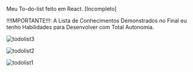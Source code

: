 Meu To-do-list feito em React. [Incompleto]

!!!IMPORTANTE!!!: A Lista de Conhecimentos Demonstrados no Final eu tenho Habilidades para Desenvolver com Total Autonomia.

![todolist3](https://user-images.githubusercontent.com/78752003/181660393-101b5b28-0f3d-41c7-a752-f37d0222487f.jpg)

![todolist2](https://user-images.githubusercontent.com/78752003/181660428-ddd60bb0-26ef-49d1-88b7-a394adfa84bb.jpg)

![todolist1](https://user-images.githubusercontent.com/78752003/181660445-2219ac04-4553-47b7-a2ff-622c4da3d948.jpg)
